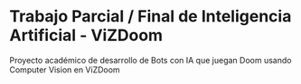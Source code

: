 # Trabajo Parcial / Final de Inteligencia Artificial - ViZDoom
Proyecto académico de desarrollo de Bots con IA que juegan Doom usando Computer Vision en ViZDoom
